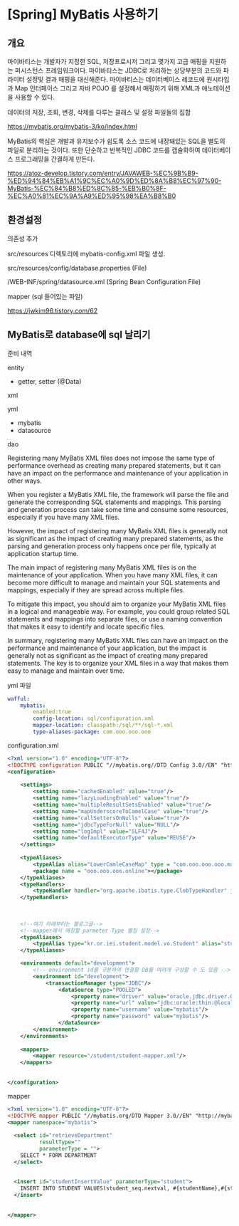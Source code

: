 # [Spring] MyBatis 사용하기



## 개요

마이바티스는 개발자가 지정한 SQL, 저장프로시저 그리고 몇가지 고급 매핑을 지원하는 퍼시스턴스 프레임워크이다. 마이바티스는 JDBC로 처리하는 상당부분의 코드와 파라미터 설정및 결과 매핑을 대신해준다. 마이바티스는 데이터베이스 레코드에 원시타입과 Map 인터페이스 그리고 자바 POJO 를 설정해서 매핑하기 위해 XML과 애노테이션을 사용할 수 있다.

데이터의 저장, 조회, 변경, 삭제를 다루는 클래스 및 설정 파일들의 집합

https://mybatis.org/mybatis-3/ko/index.html





MyBatis의 핵심은 개발과 유지보수가 쉽도록 소스 코드에 내장돼있는 SQL을 별도의 파일로 분리하는 것이다. 또한 단순하고 반복적인 JDBC 코드를 캡슐화하여 데이터베이스 프로그래밍을 간결하게 만든다.

https://atoz-develop.tistory.com/entry/JAVAWEB-%EC%9B%B9-%ED%94%84%EB%A1%9C%EC%A0%9D%ED%8A%B8%EC%97%90-MyBatis-%EC%84%B8%ED%8C%85-%EB%B0%8F-%EC%A0%81%EC%9A%A9%ED%95%98%EA%B8%B0



## 환경설정



의존성 추가

src/resources 디렉토리에 mybatis-config.xml 파일 생성.

src/resources/config/database.properties (File)

/WEB-INF/spring/datasource.xml (Spring Bean Configuration File)

mapper (sql 들어있는 파일)

https://jwkim96.tistory.com/62





## MyBatis로 database에 sql 날리기























준비 내역



entity

- getter, setter (@Data)

xml

yml

- mybatis
- datasource

dao





Registering many MyBatis XML files does not impose the same type of performance overhead as creating many prepared statements, but it can have an impact on the performance and maintenance of your application in other ways.

When you register a MyBatis XML file, the framework will parse the file and generate the corresponding SQL statements and mappings. This parsing and generation process can take some time and consume some resources, especially if you have many XML files.

However, the impact of registering many MyBatis XML files is generally not as significant as the impact of creating many prepared statements, as the parsing and generation process only happens once per file, typically at application startup time.

The main impact of registering many MyBatis XML files is on the maintenance of your application. When you have many XML files, it can become more difficult to manage and maintain your SQL statements and mappings, especially if they are spread across multiple files.

To mitigate this impact, you should aim to organize your MyBatis XML files in a logical and manageable way. For example, you could group related SQL statements and mappings into separate files, or use a naming convention that makes it easy to identify and locate specific files.

In summary, registering many MyBatis XML files can have an impact on the performance and maintenance of your application, but the impact is generally not as significant as the impact of creating many prepared statements. The key is to organize your XML files in a way that makes them easy to manage and maintain over time.







yml 파일

```yaml
wafful:
	mybatis:
		enabled:true
		config-location: sql/configuration.xml
		mapper-location: classpath:/sql/**/sql-*.xml
		type-aliases-package: com.ooo.ooo.ooo
```



configuration.xml

```xml
<?xml version="1.0" encoding="UTF-8"?>
<!DOCTYPE configuration PUBLIC "//mybatis.org//DTD Config 3.0//EN" "http://mybatis.org/dtd/mybatis-3-config.dtd" >
<configuration>
    
    <settings>
    	<setting name="cachedEnabled" value="true"/>
        <setting name="lazyLoadingEnabled" value="true"/>
        <setting name="multipleResultSetsEnabled" value="true"/>
        <setting name="mapUnderscoreToCamelCase" value="true"/>
        <setting name="callSettersOnNulls" value="true"/>
        <setting name="jdbcTypeForNull" value="NULL"/>
        <setting name="logImpl" value="SLF4J"/>
        <setting name="defaultExecutorType" value="REUSE"/>
    </settings>
    
    <typeAliases>
    	<typeAlias alias="LowerCamleCaseMap" type = "com.ooo.ooo.ooo.map.LowerCamelCaseMap"/>
        <package name = "ooo.ooo.ooo.online"></package>
    </typeAliases>
    <typeHandlers>
    	<typeHandler handler="org.apache.ibatis.type.ClobTypeHandler" jdbcType="CLOB" javaType="java.lang.String"/>
    </typeHandlers>
    
    
    
    <!--여기 아래부터는 블로그글-->
	<!--mapper에서 매칭할 parmeter Type 별칭 설정-->
	<typeAliases>
		<typeAlias type="kr.or.iei.student.model.vo.Student" alias="student"/>
	</typeAliases>

	<environments default="development">
		<!-- environment id를 구분하여 연결할 DB를 여려개 구성할 수 도 있음 -->
		<environment id="development">
			<transactionManager type="JDBC"/>
				<dataSource type="POOLED">
					<property name="driver" value="oracle.jdbc.driver.OracleDriver"/>
					<property name="url" value="jdbc:oracle:thin:@localhost:1521:xe"/>
					<property name="username" value="mybatis"/>
					<property name="password" value="mybatis"/>
				</dataSource>
		</environment>
	</environments>
	
	<mappers>
		<mapper resource="/student/student-mapper.xml"/> 
	</mappers>
	
	
</configuration>
```



mapper

```xml
<?xml version="1.0" encoding="UTF-8"?>
<!DOCTYPE mapper PUBLIC "//mybatis.org/DTD Mapper 3.0//EN" "http://mybatis.org/dtd/mybatis-3-mapper.dtd" >
<mapper namespace="mybatis">
  
  <select id="retrieveDepartment"
          resultType=""
          parameterType = "">
  	SELECT * FORM DEPARTMENT
  </select>
  
  
  <insert id="studentInsertValue" parameterType="student">
  	INSERT INTO STUDENT VALUES(student_seq.nextval, #{studentName},#{studentTel},#{studentEmail},#{studentAddr},default)
  </insert>
  
  
</mapper>
```











